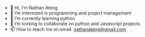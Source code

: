 - 👋 Hi, I’m Nathan Ateng
- 👀 I’m interested in programming and project management
- 🌱 I’m currently learning python 
- 💞️ I’m looking to collaborate on python and Javascript projects
- 📫 How to reach me on email: nathanateng@gmail.com

<!---
nathan-ateng/nathan-ateng is a ✨ special ✨ repository because its `README.md` (this file) appears on your GitHub profile.
You can click the Preview link to take a look at your changes.
--->
